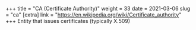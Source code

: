 +++
title = "CA (Certificate Authority)"
weight = 33
date = 2021-03-06
slug = "ca"
[extra]
link = "https://en.wikipedia.org/wiki/Certificate_authority"
+++
Entity that issues certificates (typically X.509)

